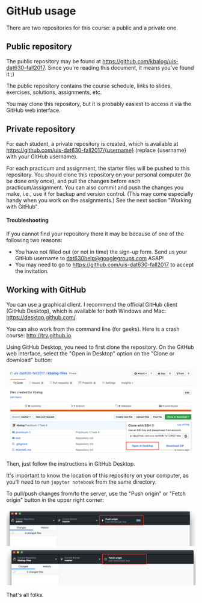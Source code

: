 # GitHub usage

There are two repositories for this course: a public and a private one.

## Public repository

The public repository may be found at https://github.com/kbalog/uis-dat630-fall2017. Since you're reading this document, it means you've found it ;)

The public repository contains the course schedule, links to slides, exercises, solutions, assignments, etc.

You may clone this repository, but it is probably easiest to access it via the GitHub web interface.


## Private repository

For each student, a private repository is created, which is available at https://github.com/uis-dat630-fall2017/{username} (replace {username} with your GitHub username).

For each practicum and assignment, the starter files will be pushed to this repository. You should clone this repository on your personal computer (to be done only once), and pull the changes before each practicum/assignment. You can also commit and push the changes you make, i.e., use it for backup and version control. (This may come especially handy when you work on the assignments.) See the next section "Working with GitHub".


#### Troubleshooting

If you cannot find your repository there it may be because of one of the following two reasons:

  - You have not filled out (or not in time) the sign-up form. Send us your GitHub username to dat630help@googlegroups.com ASAP!
  - You may need to go to https://github.com/uis-dat630-fall2017 to accept the invitation.


## Working with GitHub

You can use a graphical client. I recommend the official GitHub client (GitHub Desktop), which is available for both Windows and Mac: https://desktop.github.com/.

You can also work from the command line (for geeks). Here is a crash course: http://try.github.io.

Using GitHub Desktop, you need to first clone the repository. On the GitHub web interface, select the "Open in Desktop" option on the "Clone or download" button:

![Step 1](images/HOWTO_GitHub-1.png)

Then, just follow the instructions in GitHub Desktop.

It's important to know the location of this repository on your computer, as you'll need to run `jupyter notebook` from the same directory.

To pull/push changes from/to the server, use the "Push origin" or "Fetch origin" button in the upper right corner:

![Step 2](images/HOWTO_GitHub-2.png)
![Step 3](images/HOWTO_GitHub-3.png)

That's all folks.
